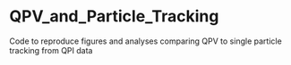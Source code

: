 # QPV_and_Particle_Tracking
Code to reproduce figures and analyses comparing QPV to single particle tracking from QPI data
